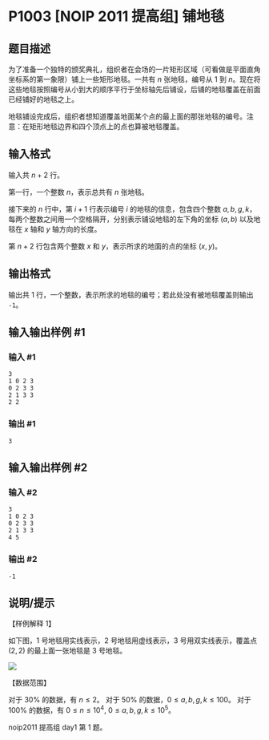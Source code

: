 # P1003 [NOIP 2011 提高组] 铺地毯

## 题目描述

为了准备一个独特的颁奖典礼，组织者在会场的一片矩形区域（可看做是平面直角坐标系的第一象限）铺上一些矩形地毯。一共有 $n$ 张地毯，编号从 $1$ 到 $n$。现在将这些地毯按照编号从小到大的顺序平行于坐标轴先后铺设，后铺的地毯覆盖在前面已经铺好的地毯之上。

地毯铺设完成后，组织者想知道覆盖地面某个点的最上面的那张地毯的编号。注意：在矩形地毯边界和四个顶点上的点也算被地毯覆盖。

## 输入格式

输入共 $n + 2$ 行。

第一行，一个整数 $n$，表示总共有 $n$ 张地毯。

接下来的 $n$ 行中，第 $i+1$ 行表示编号 $i$ 的地毯的信息，包含四个整数 $a ,b ,g ,k$，每两个整数之间用一个空格隔开，分别表示铺设地毯的左下角的坐标 $(a, b)$ 以及地毯在 $x$ 轴和 $y$ 轴方向的长度。

第 $n + 2$ 行包含两个整数 $x$ 和 $y$，表示所求的地面的点的坐标 $(x, y)$。

## 输出格式

输出共 $1$ 行，一个整数，表示所求的地毯的编号；若此处没有被地毯覆盖则输出 `-1`。

## 输入输出样例 #1

### 输入 #1

```
3
1 0 2 3
0 2 3 3
2 1 3 3
2 2
```

### 输出 #1

```
3
```

## 输入输出样例 #2

### 输入 #2

```
3
1 0 2 3
0 2 3 3
2 1 3 3
4 5
```

### 输出 #2

```
-1
```

## 说明/提示

【样例解释 1】

如下图，$1$ 号地毯用实线表示，$2$ 号地毯用虚线表示，$3$ 号用双实线表示，覆盖点 $(2,2)$ 的最上面一张地毯是 $3$ 号地毯。

![](https://cdn.luogu.com.cn/upload/image_hosting/q4izfzpb.png)

【数据范围】

对于 $30\%$ 的数据，有 $n \le 2$。
对于 $50\%$ 的数据，$0 \le a, b, g, k \le 100$。
对于 $100\%$ 的数据，有 $0 \le n \le 10^4$, $0 \le a, b, g, k \le {10}^5$。

noip2011 提高组 day1 第 $1$ 题。
